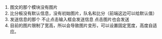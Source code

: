 1. 图文的那个模块没有图片
2. 比分板没有默认信息，没有初始图片，队名和比分（前端这边可以给默认值）
3. 发送信息的那个 不止点击输入框会发送信息 点击图片也会发送
4. 目前的图片限制了宽高，所以会导致图片变形，可以设置固定宽度，高度自适应。